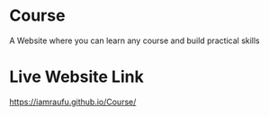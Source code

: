 # Course
 A Website where you can learn any course and build practical skills

# Live Website Link

https://iamraufu.github.io/Course/
